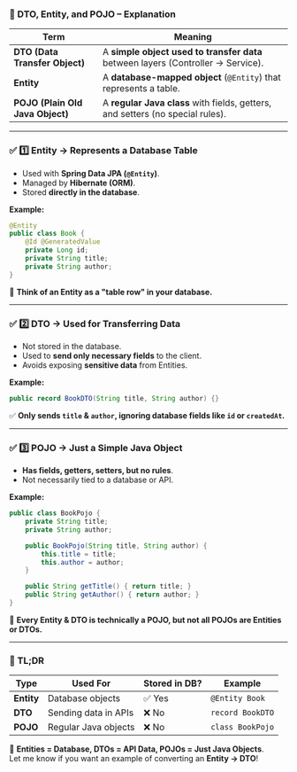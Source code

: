 ### **🔹 DTO, Entity, and POJO – Explanation**  

| Term   | Meaning |
|--------|---------|
| **DTO (Data Transfer Object)** | A **simple object used to transfer data** between layers (Controller → Service). |
| **Entity** | A **database-mapped object** (`@Entity`) that represents a table. |
| **POJO (Plain Old Java Object)** | A **regular Java class** with fields, getters, and setters (no special rules). |

---

### **✅ 1️⃣ Entity → Represents a Database Table**
- Used with **Spring Data JPA (`@Entity`)**.
- Managed by **Hibernate (ORM)**.
- Stored **directly in the database**.

**Example:**
```java
@Entity
public class Book {
    @Id @GeneratedValue
    private Long id;
    private String title;
    private String author;
}
```
📌 **Think of an Entity as a "table row" in your database.**  

---

### **✅ 2️⃣ DTO → Used for Transferring Data**
- Not stored in the database.
- Used to **send only necessary fields** to the client.
- Avoids exposing **sensitive data** from Entities.

**Example:**
```java
public record BookDTO(String title, String author) {}
```
✅ **Only sends `title` & `author`, ignoring database fields like `id` or `createdAt`.**  

---

### **✅ 3️⃣ POJO → Just a Simple Java Object**
- **Has fields, getters, setters, but no rules**.
- Not necessarily tied to a database or API.

**Example:**
```java
public class BookPojo {
    private String title;
    private String author;

    public BookPojo(String title, String author) {
        this.title = title;
        this.author = author;
    }

    public String getTitle() { return title; }
    public String getAuthor() { return author; }
}
```
📌 **Every Entity & DTO is technically a POJO, but not all POJOs are Entities or DTOs.**  

---

### **🚀 TL;DR**
| **Type** | **Used For** | **Stored in DB?** | **Example** |
|---------|------------|-------------|------------|
| **Entity** | Database objects | ✅ Yes | `@Entity Book` |
| **DTO** | Sending data in APIs | ❌ No | `record BookDTO` |
| **POJO** | Regular Java objects | ❌ No | `class BookPojo` |

🚀 **Entities = Database, DTOs = API Data, POJOs = Just Java Objects**.  
Let me know if you want an example of converting an **Entity → DTO**! 
